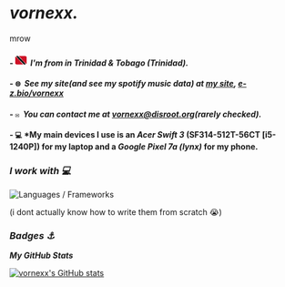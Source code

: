  *vornexx.*
===============================================================================================================================

mrow

#### - ![tt](download-resizehood.com.png)  *I'm from in Trinidad & Tobago (Trinidad).*
#### - `🌐`  *See my site(and see my spotify music data) at [my site](http://vornexx.is-a.dev), [e-z.bio/vornexx](https://e-z.bio/vornexx)*
#### - `✉️`  *You can contact me at [vornexx@disroot.org](mailto:vornexx@disroot.org)(rarely checked).*
#### - `💻`  *My main devices I use is an *Acer Swift 3* (SF314-512T-56CT [i5-1240P]) for my laptop and a *Google Pixel 7a (lynx)* for my phone.

### *I work with 💻* 


<p align="left">
<img alt="Languages / Frameworks" src="https://skillicons.dev/icons?i=html,css,js,ts,astro,md&perline=13">
</p>
(i dont actually know how to write them from scratch 😭)


### *Badges ⚓*

<b>*My GitHub Stats*</b>

<a href="http://www.github.com/vornexx"><img src="https://github-readme-stats.vercel.app/api?username=vornexx&show_icons=true&hide=stars,issues,&count_private=true&title_color=207df8&text_color=ffffff&icon_color=0891b2&bg_color=0d1117&hide_border=false&show_icons=true" alt="vornexx's GitHub stats" /></a>
